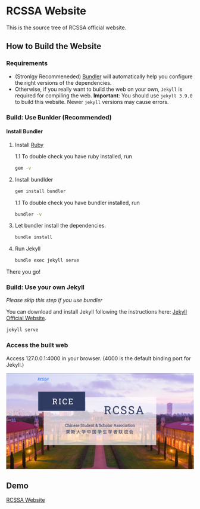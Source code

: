 # RCSSA Website

This is the source tree of RCSSA official website.


## How to Build the Website

### Requirements

* (Stronlgy Recommeneded) [Bundler](https://bundler.io/) will automatically help you configure the right versions of the dependencies. 
* Otherwise, if you really want to build the web on your own, `Jekyll` is required for compiling the web.  **Important**: You should use `jekyll 3.9.0` to build this website.  Newer `jekyll` versions may cause errors.

### Build: Use Bunlder (Recommended)
#### Install Bundler
1. Install [Ruby](https://rubyinstaller.org/downloads/)
  
    1.1 To double check you have ruby installed, run 
    ```bash
    gem -v
    ``` 
1. Install bundlder

    ```bash
    gem install bundler
    ``` 
    1.1 To double check you have bundler installed, run
    ```bash
    bundler -v
    ```

1. Let bundler install the dependencies.

    ```bash
    bundle install
    ```

1. Run Jekyll

    ```bash
    bundle exec jekyll serve
    ```

There you go!

### Build: Use your own Jekyll

*Please skip this step if you use bundler*

You can download and install Jekyll following the instructions here: [Jekyll Official Website](https://jekyllrb.com/docs/installation/).

```bash
jekyll serve
```

### Access the built web

Access 127.0.0.1:4000 in your browser.  (4000 is the default binding port for Jekyll.)

![image](./img/preview.png)

## Demo

[RCSSA Website](https://rcssa.rice.edu/)